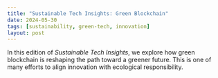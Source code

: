 ```yaml
---
title: "Sustainable Tech Insights: Green Blockchain"
date: 2024-05-30
tags: [sustainability, green-tech, innovation]
layout: post
---
```


In this edition of *Sustainable Tech Insights*, we explore how green blockchain is reshaping the path toward a greener future. This is one of many efforts to align innovation with ecological responsibility.
